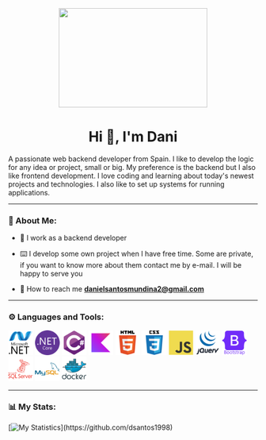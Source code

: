 <div align="center">
    <!--<h1 align="center">Hi! I'm Dani 👋 but you can call me for production deploy ⚡</h1>-->
    <img width=300 height=200 src="https://media.giphy.com/media/v1.Y2lkPTc5MGI3NjExMnppejlvbjF1enh0Mnl1M3h2NnNpemQ3a3V4d3QwbWN3cHVybjExcSZlcD12MV9pbnRlcm5hbF9naWZfYnlfaWQmY3Q9Zw/NLHq5dOtUtOUEjOr7W/giphy.gif">
    <h1 align="center">Hi 👋, I'm Dani </h1>
</div>

<div>
    <p>
        A passionate web backend developer from Spain. I like to develop the logic for any idea or project, small or big. My preference is the backend but I also like frontend development. I love coding and learning about today's newest projects and technologies. I also like to set up systems for running applications.
    </p>
</div>

---

### :robot: About Me:

- :briefcase: I work as a backend developer

- :keyboard: I develop some own project when I have free time. Some are private, if you want to know more about them contact me by e-mail. I will be happy to serve you

<!-- - :exploding_head: I'm currently working on a own development that write automatic documentation for API REST projects -->

- :envelope_with_arrow: How to reach me **danielsantosmundina2@gmail.com**

<!-- - :globe_with_meridians: Website [Portfolio](https://www.google.com) -->

---

### :gear: Languages and Tools:
<div>
    <img src="https://github.com/devicons/devicon/blob/master/icons/dot-net/dot-net-original-wordmark.svg" title=".NET" alt=".NET" width="50" height="50">
    <img src="https://github.com/devicons/devicon/blob/master/icons/dotnetcore/dotnetcore-original.svg" title=".NET Core" alt=".NET Core" width="50" height="50">
    <img src="https://github.com/devicons/devicon/blob/master/icons/csharp/csharp-original.svg" title="C-Sharp" alt="C-Sharp" width="50" height="50">
    <img src="https://github.com/devicons/devicon/blob/master/icons/kotlin/kotlin-original.svg" title="Kotlin" alt="Kotlin" width="50" height="50">
    <img src="https://github.com/devicons/devicon/blob/master/icons/html5/html5-original-wordmark.svg" title="HTML" alt="HTML" width="50" height="50">
    <img src="https://github.com/devicons/devicon/blob/master/icons/css3/css3-original-wordmark.svg" title="CSS3" alt="CSS3" width="50" height="50">
    <img src="https://github.com/devicons/devicon/blob/master/icons/javascript/javascript-original.svg" title="JavaScript" alt="JavaScript" width="50" height="50">
    <img src="https://github.com/devicons/devicon/blob/master/icons/jquery/jquery-original-wordmark.svg" title="jQuery" alt="jQuery" width="50" height="50">
    <img src="https://github.com/devicons/devicon/blob/master/icons/bootstrap/bootstrap-plain-wordmark.svg" title="Boostrap" alt="Boostrap" width="50" height="50">
    <img src="https://github.com/devicons/devicon/blob/master/icons/microsoftsqlserver/microsoftsqlserver-plain-wordmark.svg" title="SQL Server" alt="SQL Server" width="50" height="50">
    <img src="https://github.com/devicons/devicon/blob/master/icons/mysql/mysql-original-wordmark.svg" title="MySQL" alt="MySQL" width="50" height="50">
    <img src="https://github.com/devicons/devicon/blob/master/icons/docker/docker-original-wordmark.svg" title="Docker" alt="Docker" width="50" height="50">
</div>

---

### :bar_chart: My Stats:

<!-- <a href="https://github.com/dsantos1998">
    <img height=200 align="center" src="https://streak-stats.demolab.com?user=dsantos1998&theme=holi-theme&date_format=j%20M%5B%20Y%5D&card_width=490&background=63%2C00121A%2C002739" />
</a> -->

[![My Statistics]([https://streak-stats.demolab.com?user=dsantos1998&theme=dark](https://streak-stats.demolab.com?user=dsantos1998&theme=holi-theme&date_format=j%20M%5B%20Y%5D&card_width=490&background=63%2C00121A%2C002739))](https://github.com/dsantos1998)

<!-- Commit statistics for this year and more -->
<!-- <a href="https://github.com/dsantos1998">
    <img height=200 align="center" src="https://github-readme-stats.vercel.app/api?username=dsantos1998&show_icons=true&theme=radical" />
</a> -->
<!-- Languages statistics -->
<!-- <a href="https://github.com/dsantos1998">
    <img height=200 align="center" src="https://github-readme-stats.vercel.app/api/top-langs/?username=dsantos1998&layout=donut" />
</a> -->
